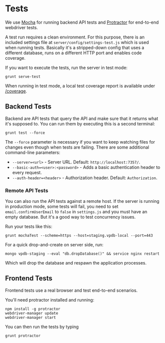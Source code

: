 # Tests

We use [Mocha][mocha] for running backend API tests and [Protractor][protractor] for end-to-end webdriver tests.

A test run requires a clean environment. For this purpose, there is an included settings file at 
`server/config/settings-test.js` which is used when running tests. Basically it's a stripped-down config that uses a 
different database, runs on a different HTTP port and enables code coverage.

If you want to execute the tests, run the server in test mode:

	grunt serve-test

When running in test mode, a local test coverage report is available under [/coverage](http://localhost:7357/coverage/).


## Backend Tests
 
Backend are API tests that query the API and make sure that it returns what it's supposed to. You can run them by
executing this is a second terminal:

	grunt test --force

The `--force` parameter is necessary if you want to keep watching files for changes even though when tests are failing.
There are some additional command-line parameters:

 * `--server=<url>` - Server URL. Default: `http://localhost:7357/`.
 * `--basic-auth=<user>:<password>` - Adds a basic authentication header to every request.
 * `--auth-header=<header>` - Authorization header. Default: `Authorization`.

### Remote API Tests

You can also run the API tests against a remote host. If the server is running
in production mode, some tests will fail, you need to set `email.confirmUserEmail`
to `false` in `settings.js` and you must have an empty database. But it's a
good way to test concurrency issues.

Run your tests like this:

	grunt mochaTest --scheme=https --host=staging.vpdb-local --port=443

For a quick drop-and-create on server side, run:

	mongo vpdb-staging --eval "db.dropDatabase()" && service nginx restart

Which will drop the database and respawn the application processes.


## Frontend Tests

Frontend tests use a real browser and test end-to-end scenarios.

You'll need protractor installed and running:

	npm install -g protractor
	webdriver-manager update
	webdriver-manager start

You can then run the tests by typing

	grunt protractor

[mocha]: http://visionmedia.github.io/mocha/
[protractor]: http://angular.github.io/protractor/